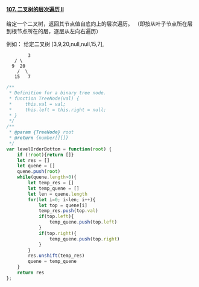#### [107. 二叉树的层次遍历 II](https://leetcode-cn.com/problems/binary-tree-level-order-traversal-ii/)



给定一个二叉树，返回其节点值自底向上的层次遍历。 （即按从叶子节点所在层到根节点所在的层，逐层从左向右遍历）

例如：
给定二叉树 [3,9,20,null,null,15,7],

```
		3
   / \
  9  20
    /  \
   15   7
```

```javascript
/**
 * Definition for a binary tree node.
 * function TreeNode(val) {
 *     this.val = val;
 *     this.left = this.right = null;
 * }
 */
/**
 * @param {TreeNode} root
 * @return {number[][]}
 */
var levelOrderBottom = function(root) {
    if (!root){return []}
    let res = []
    let quene = []
    quene.push(root)
    while(quene.length>0){
        let temp_res = []
        let temp_quene = []
        let len = quene.length
        for(let i=0; i<len; i++){
            let top = quene[i]
            temp_res.push(top.val)
            if(top.left){
                temp_quene.push(top.left)
            }
            if(top.right){
                temp_quene.push(top.right)
            }
        }
        res.unshift(temp_res)
        quene = temp_quene
    }
    return res
};
```

